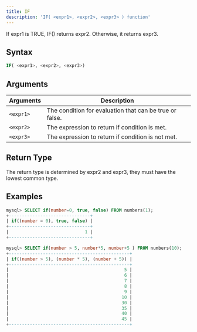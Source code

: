 ```yaml
---
title: IF
description: 'IF( <expr1>, <expr2>, <expr3> ) function'
---
```


If expr1 is TRUE, IF() returns expr2. Otherwise, it returns expr3.

## Syntax

```sql
IF( <expr1>, <expr2>, <expr3>)
```

## Arguments

| Arguments   | Description |
| ----------- | ----------- |
| `<expr1>` | The condition for evaluation that can be true or false. |
| `<expr2>` | The expression to return if condition is met. |
| `<expr3>` | The expression to return if condition is not met. |

## Return Type

The return type is determined by expr2 and expr3, they must have the lowest common type.

## Examples

```sql
mysql> SELECT if(number=0, true, false) FROM numbers(1);
+-------------------------------+
| if((number = 0), true, false) |
+-------------------------------+
|                             1 |
+-------------------------------+
```

```sql
mysql> SELECT if(number > 5, number*5, number+5 ) FROM numbers(10);
+----------------------------------------------+
| if((number > 5), (number * 5), (number + 5)) |
+----------------------------------------------+
|                                            5 |
|                                            6 |
|                                            7 |
|                                            8 |
|                                            9 |
|                                           10 |
|                                           30 |
|                                           35 |
|                                           40 |
|                                           45 |
+----------------------------------------------+
```
